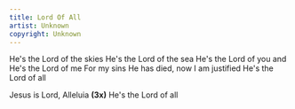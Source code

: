 ```yaml
---
title: Lord Of All
artist: Unknown
copyright: Unknown
---
```


He's the Lord of the skies
He's the Lord of the sea
He's the Lord of you and He's the Lord of me
For my sins He has died, now I am justified
He's the Lord of all

Jesus is Lord, Alleluia   <strong>(3x)</strong>
He's the Lord of all

